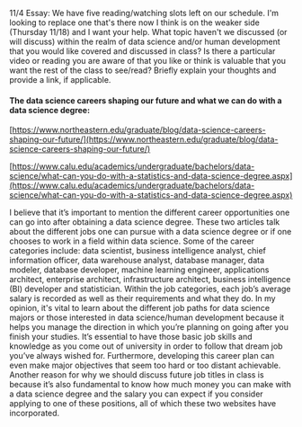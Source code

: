 11/4 Essay: We have five reading/watching slots left on our schedule. I'm looking to replace one that's there now I think is on the weaker side (Thursday 11/18) and I want your help. What topic haven't we discussed (or will discuss) within the realm of data science and/or human development that you would like covered and discussed in class? Is there a particular video or reading you are aware of that you like or think is valuable that you want the rest of the class to see/read? Briefly explain your thoughts and provide a link, if applicable.
 
#### The data science careers shaping our future and what we can do with a data science degree:

[https://www.northeastern.edu/graduate/blog/data-science-careers-shaping-our-future/](https://www.northeastern.edu/graduate/blog/data-science-careers-shaping-our-future/) 

[https://www.calu.edu/academics/undergraduate/bachelors/data-science/what-can-you-do-with-a-statistics-and-data-science-degree.aspx](https://www.calu.edu/academics/undergraduate/bachelors/data-science/what-can-you-do-with-a-statistics-and-data-science-degree.aspx)
 
I believe that it’s important to mention the different career opportunities one can go into after obtaining a data science degree.  These two articles talk about the different jobs one can pursue with a data science degree or if one chooses to work in a field within data science.  Some of the career categories include: data scientist, business intelligence analyst, chief information officer, data warehouse analyst, database manager, data modeler, database developer, machine learning engineer, applications architect, enterprise architect, infrastructure architect, business intelligence (BI) developer and statistician.  Within the job categories, each job’s average salary is recorded as well as their requirements and what they do.  In my opinion, it's vital to learn about the different job paths for data science majors or those interested in data science/human development because it helps you manage the direction in which you’re planning on going after you finish your studies.  It’s essential to have those basic job skills and knowledge as you come out of university in order to follow that dream job you’ve always wished for.  Furthermore, developing this career plan can even make major objectives that seem too hard or too distant achievable.  Another reason for why we should discuss future job titles in class is because it’s also fundamental to know how much money you can make with a data science degree and the salary you can expect if you consider applying to one of these positions, all of which these two websites have incorporated.
